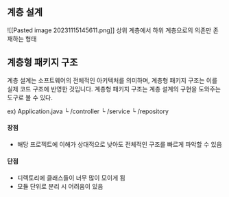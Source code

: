 ## 계층 설계
![[Pasted image 20231115145611.png]]
상위 계층에서 하위 계층으로의 의존만 존재하는 형태
## 계층형 패키지 구조
계층 설계는 소프트웨어의 전체적인 아키텍처를 의미하며, 계층형 패키지 구조는 이를 실제 코드 구조에 반영한 것입니다. 계층형 패키지 구조는 계층 설계의 구현을 도와주는 도구로 볼 수 있다.

ex)
Application.java
└ /controller
└ /service
└ /repository

#### **장점**
- 해당 프로젝트에 이해가 상대적으로 낮아도 전체적인 구조를 빠르게 파악할 수 있음
#### **단점**
- 디렉토리에 클래스들이 너무 많이 모이게 됨
- 모듈 단위로 분리 시 어려움이 있음
